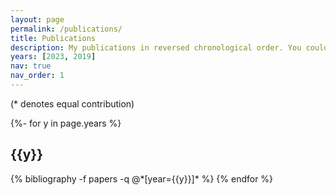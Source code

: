 ```yaml
---
layout: page
permalink: /publications/
title: Publications
description: My publications in reversed chronological order. You could also visit my <a href='https://scholar.google.com/citations?user=gwUGHwsAAAAJ'>Google Scholar</a> page.
years: [2023, 2019]
nav: true
nav_order: 1
---
```

<!-- _pages/publications.md -->

(* denotes equal contribution)

<div class="publications">

{%- for y in page.years %}
  <h2 class="year">{{y}}</h2>
  {% bibliography -f papers -q @*[year={{y}}]* %}
{% endfor %}

</div>
